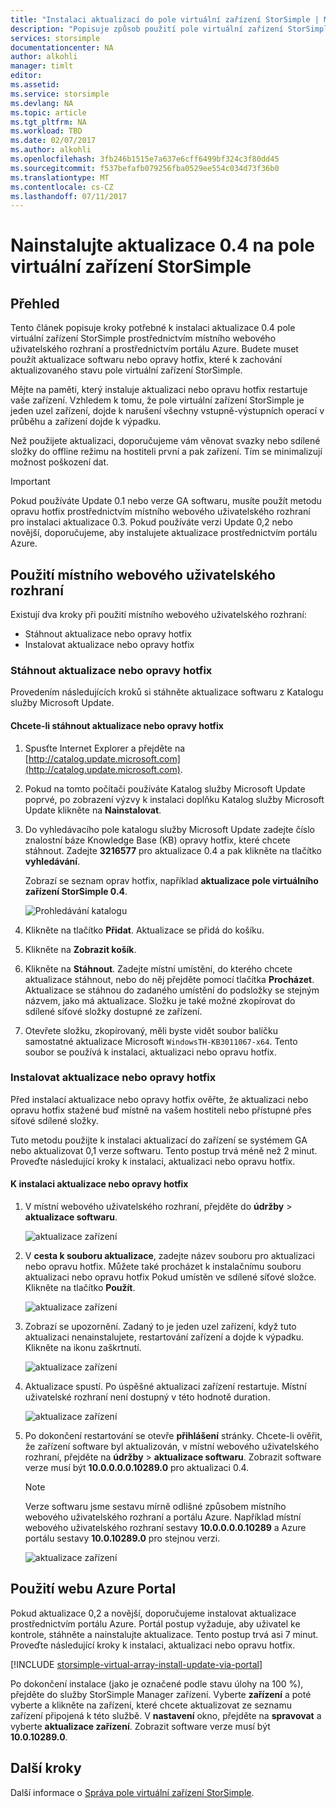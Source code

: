 ```yaml
---
title: "Instalaci aktualizací do pole virtuální zařízení StorSimple | Microsoft Docs"
description: "Popisuje způsob použití pole virtuální zařízení StorSimple webového uživatelského rozhraní na aktualizace pomocí metody Azure portal a opravy hotfix"
services: storsimple
documentationcenter: NA
author: alkohli
manager: timlt
editor: 
ms.assetid: 
ms.service: storsimple
ms.devlang: NA
ms.topic: article
ms.tgt_pltfrm: NA
ms.workload: TBD
ms.date: 02/07/2017
ms.author: alkohli
ms.openlocfilehash: 3fb246b1515e7a637e6cff6499bf324c3f80dd45
ms.sourcegitcommit: f537befafb079256fba0529ee554c034d73f36b0
ms.translationtype: MT
ms.contentlocale: cs-CZ
ms.lasthandoff: 07/11/2017
---
```

# <a name="install-update-04-on-your-storsimple-virtual-array"></a>Nainstalujte aktualizace 0.4 na pole virtuální zařízení StorSimple

## <a name="overview"></a>Přehled

Tento článek popisuje kroky potřebné k instalaci aktualizace 0.4 pole virtuální zařízení StorSimple prostřednictvím místního webového uživatelského rozhraní a prostřednictvím portálu Azure. Budete muset použít aktualizace softwaru nebo opravy hotfix, které k zachování aktualizovaného stavu pole virtuální zařízení StorSimple. 

Mějte na paměti, který instaluje aktualizaci nebo opravu hotfix restartuje vaše zařízení. Vzhledem k tomu, že pole virtuální zařízení StorSimple je jeden uzel zařízení, dojde k narušení všechny vstupně-výstupních operací v průběhu a zařízení dojde k výpadku. 

Než použijete aktualizaci, doporučujeme vám věnovat svazky nebo sdílené složky do offline režimu na hostiteli první a pak zařízení. Tím se minimalizují možnost poškození dat.

> [!IMPORTANT]
> Pokud používáte Update 0.1 nebo verze GA softwaru, musíte použít metodu opravu hotfix prostřednictvím místního webového uživatelského rozhraní pro instalaci aktualizace 0.3. Pokud používáte verzi Update 0,2 nebo novější, doporučujeme, aby instalujete aktualizace prostřednictvím portálu Azure.
 

## <a name="use-the-local-web-ui"></a>Použití místního webového uživatelského rozhraní

Existují dva kroky při použití místního webového uživatelského rozhraní:

* Stáhnout aktualizace nebo opravy hotfix
* Instalovat aktualizace nebo opravy hotfix

### <a name="download-the-update-or-the-hotfix"></a>Stáhnout aktualizace nebo opravy hotfix

Provedením následujících kroků si stáhněte aktualizace softwaru z Katalogu služby Microsoft Update.

#### <a name="to-download-the-update-or-the-hotfix"></a>Chcete-li stáhnout aktualizace nebo opravy hotfix

1. Spusťte Internet Explorer a přejděte na [http://catalog.update.microsoft.com](http://catalog.update.microsoft.com).

2. Pokud na tomto počítači používáte Katalog služby Microsoft Update poprvé, po zobrazení výzvy k instalaci doplňku Katalog služby Microsoft Update klikněte na **Nainstalovat**.

3. Do vyhledávacího pole katalogu služby Microsoft Update zadejte číslo znalostní báze Knowledge Base (KB) opravy hotfix, které chcete stáhnout. Zadejte **3216577** pro aktualizace 0.4 a pak klikněte na tlačítko **vyhledávání**.
   
    Zobrazí se seznam oprav hotfix, například **aktualizace pole virtuálního zařízení StorSimple 0.4**.
   
    ![Prohledávání katalogu](./media/storsimple-virtual-array-install-update-04/download1.png)

4. Klikněte na tlačítko **Přidat**. Aktualizace se přidá do košíku.

5. Klikněte na **Zobrazit košík**.

6. Klikněte na **Stáhnout**. Zadejte místní umístění, do kterého chcete aktualizace stáhnout, nebo do něj přejděte pomocí tlačítka **Procházet**. Aktualizace se stáhnou do zadaného umístění do podsložky se stejným názvem, jako má aktualizace. Složku je také možné zkopírovat do sdílené síťové složky dostupné ze zařízení.

7. Otevřete složku, zkopírovaný, měli byste vidět soubor balíčku samostatné aktualizace Microsoft `WindowsTH-KB3011067-x64`. Tento soubor se používá k instalaci, aktualizaci nebo opravu hotfix.

### <a name="install-the-update-or-the-hotfix"></a>Instalovat aktualizace nebo opravy hotfix

Před instalací aktualizace nebo opravy hotfix ověřte, že aktualizaci nebo opravu hotfix stažené buď místně na vašem hostiteli nebo přístupné přes síťové sdílené složky. 

Tuto metodu použijte k instalaci aktualizací do zařízení se systémem GA nebo aktualizovat 0,1 verze softwaru. Tento postup trvá méně než 2 minut. Proveďte následující kroky k instalaci, aktualizaci nebo opravu hotfix.

#### <a name="to-install-the-update-or-the-hotfix"></a>K instalaci aktualizace nebo opravy hotfix

1. V místní webového uživatelského rozhraní, přejděte do **údržby** > **aktualizace softwaru**.
   
    ![aktualizace zařízení](./media/storsimple-virtual-array-install-update/update1m.png)

2. V **cesta k souboru aktualizace**, zadejte název souboru pro aktualizaci nebo opravu hotfix. Můžete také procházet k instalačnímu souboru aktualizaci nebo opravu hotfix Pokud umístěn ve sdílené síťové složce. Klikněte na tlačítko **Použít**.
   
    ![aktualizace zařízení](./media/storsimple-virtual-array-install-update/update2m.png)

3. Zobrazí se upozornění. Zadaný to je jeden uzel zařízení, když tuto aktualizaci nenainstalujete, restartování zařízení a dojde k výpadku. Klikněte na ikonu zaškrtnutí.
   
   ![aktualizace zařízení](./media/storsimple-virtual-array-install-update/update3m.png)

4. Aktualizace spustí. Po úspěšné aktualizaci zařízení restartuje. Místní uživatelské rozhraní není dostupný v této hodnotě duration.
   
    ![aktualizace zařízení](./media/storsimple-virtual-array-install-update/update5m.png)

5. Po dokončení restartování se otevře **přihlášení** stránky. Chcete-li ověřit, že zařízení software byl aktualizován, v místní webového uživatelského rozhraní, přejděte na **údržby** > **aktualizace softwaru**. Zobrazit software verze musí být **10.0.0.0.0.10289.0** pro aktualizaci 0.4.
   
   > [!NOTE]
   > Verze softwaru jsme sestavu mírně odlišné způsobem místního webového uživatelského rozhraní a portálu Azure. Například místní webového uživatelského rozhraní sestavy **10.0.0.0.0.10289** a Azure portálu sestavy **10.0.10289.0** pro stejnou verzi.
   
    ![aktualizace zařízení](./media/storsimple-virtual-array-install-update/update6m.png)

## <a name="use-the-azure-portal"></a>Použití webu Azure Portal

Pokud aktualizace 0,2 a novější, doporučujeme instalovat aktualizace prostřednictvím portálu Azure. Portál postup vyžaduje, aby uživatel ke kontrole, stáhněte a nainstalujte aktualizace. Tento postup trvá asi 7 minut. Proveďte následující kroky k instalaci, aktualizaci nebo opravu hotfix.

[!INCLUDE [storsimple-virtual-array-install-update-via-portal](../../includes/storsimple-virtual-array-install-update-via-portal-04.md)]

Po dokončení instalace (jako je označené podle stavu úlohy na 100 %), přejděte do služby StorSimple Manager zařízení. Vyberte **zařízení** a poté vyberte a klikněte na zařízení, které chcete aktualizovat ze seznamu zařízení připojená k této službě. V **nastavení** okno, přejděte na **spravovat** a vyberte **aktualizace zařízení**. Zobrazit software verze musí být **10.0.10289.0**.


## <a name="next-steps"></a>Další kroky

Další informace o [Správa pole virtuální zařízení StorSimple](storsimple-ova-web-ui-admin.md).

